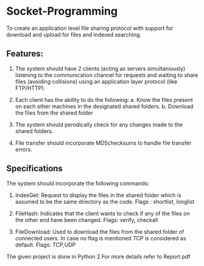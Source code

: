 # Socket-Programming

To create an application level file sharing protocol with support for download and upload for files and indexed searching.

Features:
----

1.  The system should have 2 clients (acting as servers simultaniously) listening to the communication channel for requests and waiting to share files (avoiding collisions) using an application layer protocol (like FTP/HTTP).

2.  Each client has the ability to do the following: a. Know the files present on each other machines in the designated shared folders. b. Download the files from the shared folder

3.  The system should perodically check for any changes made to the shared folders.

4.  File transfer should incorporate MD5checksums to handle file transfer errors.

Specifications
----
The system should incorporate the following commands:

1.  IndexGet: Request to display the files in the shared folder which is assumed to be the same directory as the code.
Flags : shortlist, longlist

2.  FileHash: Indicates that the client wants to check if any of the files on the other end have been changed.
Flags: verify, checkall

3.  FileDownload: Used to download the files from the shared folder of connected users. In case no flag is mentioned TCP is considered as default.
Flags: TCP,UDP

The given project is done in Python 2.For more details refer to Report.pdf
